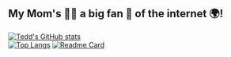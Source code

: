 ## My Mom's 🙎‍♀️ a big fan 🥳 of the internet 🌍!
[![Tedd's GitHub stats](https://github-readme-stats.vercel.app/api?username=teddbug-S&show_icons=true&theme=tokyonight)](https://github.com/anuraghazra/github-readme-stats)
<br>[![Top Langs](https://github-readme-stats.vercel.app/api/top-langs/?username=teddbug-S)](https://github.com/anuraghazra/github-readme-stats)
[![Readme Card](https://github-readme-stats.vercel.app/api/pin/?username=teddbug-S&repo=PyLogin)](https://github.com/anuraghazra/github-readme-stats)
